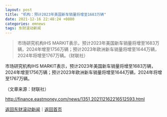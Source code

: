 ```yaml
---
layout: post
title: "机构：预计2023年美国新车销量将增至1683万辆"
date: 2021-12-16 22:48:24 +0800
categories: emnews
tags: 东财滚动新闻
---
```

> 市场研究机构IHS MARKIT表示，预计2023年美国新车销量将增至1683万辆，2024年增至1756万辆；预计2023年欧洲新车销量将增至1644万辆，2024年将增至1767万辆。（财联社）

<p>市场研究机构IHS MARKIT表示，预计2023年美国新车销量将增至1683万辆，2024年增至1756万辆；预计2023年欧洲新车销量将增至1644万辆，2024年将增至1767万辆。</p><p class="em_media">（文章来源：财联社）</p>

<http://finance.eastmoney.com/news/1351,202112162216512593.html>

[返回东财滚动新闻](//finews.withounder.com/emnews/)｜[返回首页](//finews.withounder.com/)
